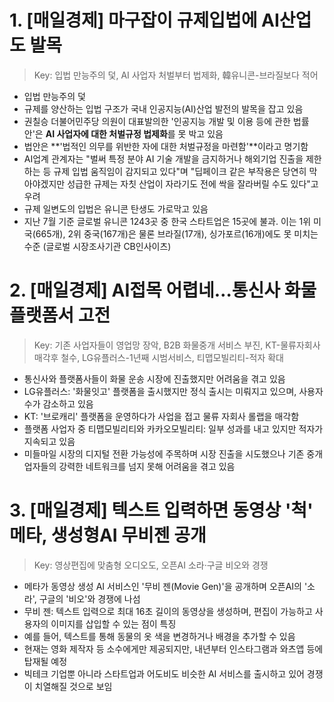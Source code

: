 # 1. [매일경제] 마구잡이 규제입법에 AI산업도 발목
> Key: 입법 만능주의 덫, AI 사업자 처벌부터 법제화, 韓유니콘-브라질보다 적어

- 입법 만능주의 덫
- 규제를 양산하는 입법 구조가 국내 인공지능(AI)산업 발전의 발목을 잡고 있음
- 권칠승 더불어민주당 의원이 대표발의한 '인공지능 개발 및 이용 등에 관한 법률안'은 **AI 사업자에 대한 처벌규정 법제화**를 못 박고 있음
- 법안은 **'법적인 의무를 위반한 자에 대한 처벌규정을 마련함'**이라고 명기함
- AI업계 관계자는 "벌써 특정 분야 AI 기술 개발을 금지하거나 해외기업 진출을 제한하는 등 규제 입법 움직임이 감지되고 있다"며 "딥페이크 같은 부작용은 당연히 막아야겠지만 성급한 규제는 자칫 산업이 자라기도 전에 싹을 잘라버릴 수도 있다"고 우려
- 규제 일변도의 입법은 유니콘 탄생도 가로막고 있음
- 지난 7월 기준 글로벌 유니콘 1243곳 중 한국 스타트업은 15곳에 불과. 이는 1위 미국(665개), 2위 중국(167개)은 물론 브라질(17개), 싱가포르(16개)에도 못 미치는 수준 (글로벌 시장조사기관 CB인사이츠)


# 2. [매일경제] AI접목 어렵네…통신사 화물 플랫폼서 고전
> Key: 기존 사업자들이 영업망 장악, B2B 화물중개 서비스 부진, KT-물류자회사 매각후 철수, LG유플러스-1년째 시범서비스, 티맵모빌리티-적자 확대

- 통신사와 플랫폼사들이 화물 운송 시장에 진출했지만 어려움을 겪고 있음
- LG유플러스: '화물잇고' 플랫폼을 출시했지만 정식 출시는 미뤄지고 있으며, 사용자 수가 감소하고 있음
- KT: '브로캐리' 플랫폼을 운영하다가 사업을 접고 물류 자회사 롤랩을 매각함
- 플랫폼 사업자 중 티맵모빌리티와 카카오모빌리티: 일부 성과를 내고 있지만 적자가 지속되고 있음
- 미들마일 시장의 디지털 전환 가능성에 주목하며 시장 진출을 시도했으나 기존 중개업자들의 강력한 네트워크를 넘지 못해 어려움을 겪고 있음


# 3. [매일경제] 텍스트 입력하면 동영상 '척' 메타, 생성형AI 무비젠 공개
> Key: 영상편집에 맞춤형 오디오도, 오픈AI 소라·구글 비오와 경쟁

- 메타가 동영상 생성 AI 서비스인 '무비 젠(Movie Gen)'을 공개하며 오픈AI의 '소라', 구글의 '비오'와 경쟁에 나섬
- 무비 젠: 텍스트 입력으로 최대 16초 길이의 동영상을 생성하며, 편집이 가능하고 사용자의 이미지를 삽입할 수 있는 점이 특징
- 예를 들어, 텍스트를 통해 동물의 옷 색을 변경하거나 배경을 추가할 수 있음
- 현재는 영화 제작자 등 소수에게만 제공되지만, 내년부터 인스타그램과 와츠앱 등에 탑재될 예정
- 빅테크 기업뿐 아니라 스타트업과 어도비도 비슷한 AI 서비스를 출시하고 있어 경쟁이 치열해질 것으로 보임
